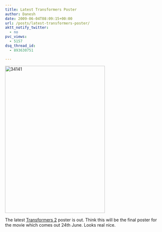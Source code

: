 ```yaml
---
title: Latest Transformers Poster
author: Danesh
date: 2009-06-04T08:09:15+00:00
url: /posts/latest-transformers-poster/
aktt_notify_twitter:
  - no
pvc_views:
  - 5157
dsq_thread_id:
  - 893630751

---
```

[<img loading="lazy" style="border-right: 0px; border-top: 0px; display: inline; border-left: 0px; border-bottom: 0px" title="34141" src="/wp-content/uploads/2009/06/34141-thumb.jpg" border="0" alt="34141" width="329" height="484" />][1]

The latest <a href="/posts/3-new-transformers-2-trailers/" target="_blank">Transformers 2</a> poster is out. Think this will be the final poster for the movie which comes out 24th June. Looks real nice.

 [1]: http://www.flickr.com/photos/dannyportal/3594121957/sizes/o/